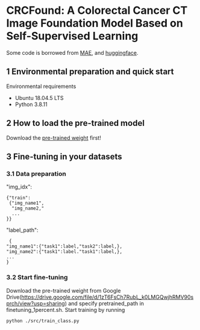 # CRCFound: A Colorectal Cancer CT Image Foundation Model Based on Self-Supervised Learning

Some code is borrowed from [MAE](https://github.com/facebookresearch/mae), and [huggingface](https://huggingface.co/).


## 1 Environmental preparation and quick start
Environmental requirements
* Ubuntu 18.04.5 LTS
* Python 3.8.11
  
## 2 How to load the pre-trained model
Download the [pre-trained weight](https://drive.google.com/file/d/1zT6FsCh7RubL_k0LMGQwjhRMV90sprch/view?usp=sharing) first!

## 3 Fine-tuning in your datasets
### 3.1 Data preparation
"img_idx":
```
{"train":
 {"img_name1",
  "img_name2,"
  ...
}}
```
"label_path":
```
 {
"img_name1":{"task1":label,"task2":label,},
"img_name2":{"task1":label."task1":label,},
...
}
```
### 3.2 Start fine-tuning
Download the pre-trained weight from Google Drive(https://drive.google.com/file/d/1zT6FsCh7RubL_k0LMGQwjhRMV90sprch/view?usp=sharing) and specify pretrained_path in finetuning_1percent.sh.
Start training by running
```
python ./src/train_class.py
```  
